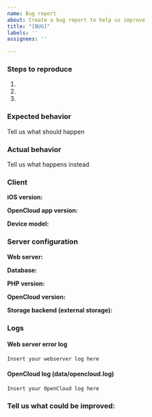 ```yaml
---
name: Bug report
about: Create a bug report to help us improve
title: "[BUG]"
labels: ''
assignees: ''

---
```



<!--
Thanks for reporting issues back to this repository, your contributions are much appreciated! This is the issue tracker of the OpenCloud iOS app.

To make it possible for us to help you please fill out the below information carefully.
--> 
<!--
## If you found a bug:
--> 
### Steps to reproduce
1.
2.
3.

### Expected behavior
Tell us what should happen

### Actual behavior
Tell us what happens instead

### Client
**iOS version:**

**OpenCloud app version:**

**Device model:**

### Server configuration
**Web server:**

**Database:**

**PHP version:**

**OpenCloud version:**

**Storage backend (external storage):**

### Logs
#### Web server error log
```
Insert your webserver log here
```

#### OpenCloud log (data/opencloud.log)
```
Insert your OpenCloud log here
```
<!--
## If you have suggestions of enhancements
--> 
### Tell us what could be improved:
